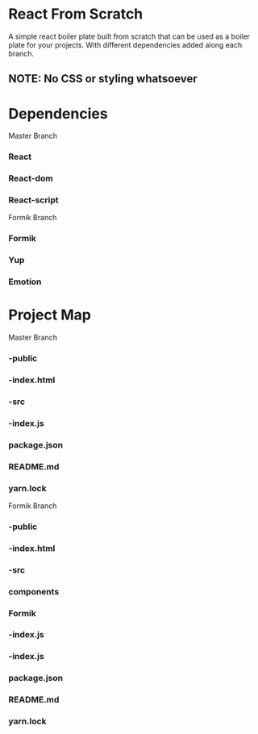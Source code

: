 # React From Scratch
A simple react boiler plate built from scratch that can be used as a boiler plate for your projects. With different dependencies added along each branch. 


## NOTE: No CSS or styling whatsoever


# Dependencies
Master Branch
### React
### React-dom
### React-script

Formik Branch
### Formik
### Yup
### Emotion


# Project Map
Master Branch
### -public
###    -index.html
### -src
###    -index.js
### package.json
### README.md
### yarn.lock

Formik Branch
### -public
###    -index.html
### -src
###    components
###        Formik
###            -index.js
###    -index.js
### package.json
### README.md
### yarn.lock